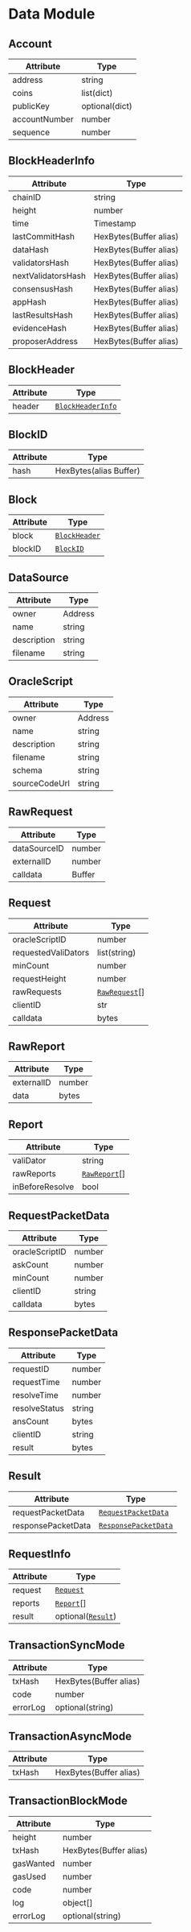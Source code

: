 # Data Module

## Account

| Attribute     | Type           |
| ------------- | -------------- |
| address       | string         |
| coins         | list(dict)     |
| publicKey     | optional(dict) |
| accountNumber | number         |
| sequence      | number         |

## BlockHeaderInfo

| Attribute          | Type                   |
| ------------------ | ---------------------- |
| chainID            | string                 |
| height             | number                 |
| time               | Timestamp              |
| lastCommitHash     | HexBytes(Buffer alias) |
| dataHash           | HexBytes(Buffer alias) |
| validatorsHash     | HexBytes(Buffer alias) |
| nextValidatorsHash | HexBytes(Buffer alias) |
| consensusHash      | HexBytes(Buffer alias) |
| appHash            | HexBytes(Buffer alias) |
| lastResultsHash    | HexBytes(Buffer alias) |
| evidenceHash       | HexBytes(Buffer alias) |
| proposerAddress    | HexBytes(Buffer alias) |

## BlockHeader

| Attribute | Type                                  |
| --------- | ------------------------------------- |
| header    | [`BlockHeaderInfo`](#blockheaderinfo) |

## BlockID

| Attribute | Type                   |
| --------- | ---------------------- |
| hash      | HexBytes(alias Buffer) |

## Block

| Attribute | Type                          |
| --------- | ----------------------------- |
| block     | [`BlockHeader`](#blockheader) |
| blockID   | [`BlockID`](#blockHeader)     |

## DataSource

| Attribute   | Type    |
| ----------- | ------- |
| owner       | Address |
| name        | string  |
| description | string  |
| filename    | string  |

## OracleScript

| Attribute     | Type    |
| ------------- | ------- |
| owner         | Address |
| name          | string  |
| description   | string  |
| filename      | string  |
| schema        | string  |
| sourceCodeUrl | string  |

## RawRequest

| Attribute    | Type   |
| ------------ | ------ |
| dataSourceID | number |
| externalID   | number |
| calldata     | Buffer |

## Request

| Attribute           | Type                          |
| ------------------- | ----------------------------- |
| oracleScriptID      | number                        |
| requestedValiDators | list(string)                  |
| minCount            | number                        |
| requestHeight       | number                        |
| rawRequests         | [`RawRequest`](#rawrequest)[] |
| clientID            | str                           |
| calldata            | bytes                         |

## RawReport

| Attribute  | Type   |
| ---------- | ------ |
| externalID | number |
| data       | bytes  |

## Report

| Attribute       | Type                        |
| --------------- | --------------------------- |
| valiDator       | string                      |
| rawReports      | [`RawReport`](#rawreport)[] |
| inBeforeResolve | bool                        |

## RequestPacketData

| Attribute      | Type   |
| -------------- | ------ |
| oracleScriptID | number |
| askCount       | number |
| minCount       | number |
| clientID       | string |
| calldata       | bytes  |

## ResponsePacketData

| Attribute     | Type   |
| ------------- | ------ |
| requestID     | number |
| requestTime   | number |
| resolveTime   | number |
| resolveStatus | string |
| ansCount      | bytes  |
| clientID      | string |
| result        | bytes  |

## Result

| Attribute          | Type                                        |
| ------------------ | ------------------------------------------- |
| requestPacketData  | [`RequestPacketData`](#requestpacketdata)   |
| responsePacketData | [`ResponsePacketData`](#responsepacketdata) |

## RequestInfo

| Attribute | Type                          |
| --------- | ----------------------------- |
| request   | [`Request`](#request)         |
| reports   | [`Report`](#report)[]         |
| result    | optional([`Result`](#result)) |

## TransactionSyncMode

| Attribute | Type                   |
| --------- | ---------------------- |
| txHash    | HexBytes(Buffer alias) |
| code      | number                 |
| errorLog  | optional(string)       |

## TransactionAsyncMode

| Attribute | Type                   |
| --------- | ---------------------- |
| txHash    | HexBytes(Buffer alias) |

## TransactionBlockMode

| Attribute | Type                   |
| --------- | ---------------------- |
| height    | number                 |
| txHash    | HexBytes(Buffer alias) |
| gasWanted | number                 |
| gasUsed   | number                 |
| code      | number                 |
| log       | object[]               |
| errorLog  | optional(string)       |
